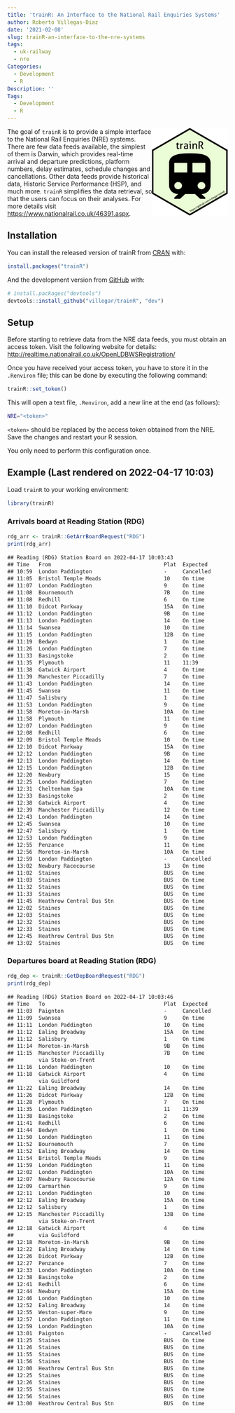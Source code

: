 ```yaml
---
title: 'trainR: An Interface to the National Rail Enquiries Systems'
author: Roberto Villegas-Diaz
date: '2021-02-08'
slug: trainR-an-interface-to-the-nre-systems
tags:
  - uk-railway
  - nre
Categories:
  - Development
  - R
Description: ''
Tags:
  - Development
  - R
---
```


<img src="https://raw.githubusercontent.com/villegar/trainR/main/inst/images/logo.png" alt="logo" align="right" height=200px/>

The goal of `trainR` is to provide a simple interface to the 
National Rail Enquiries (NRE) systems. There are few data feeds 
available, the simplest of them is Darwin, which provides real-time 
arrival and departure predictions, platform numbers, delay estimates, 
schedule changes and cancellations. Other data feeds provide historical 
data, Historic Service Performance (HSP), and much more. `trainR` 
simplifies the data retrieval, so that the users can focus on their 
analyses. For more details visit 
https://www.nationalrail.co.uk/46391.aspx.

## Installation

You can install the released version of trainR from [CRAN](https://CRAN.R-project.org) with:

``` r
install.packages("trainR")
```

And the development version from [GitHub](https://github.com/) with:

``` r
# install.packages("devtools")
devtools::install_github("villegar/trainR", "dev")
```

## Setup
Before starting to retrieve data from the NRE data feeds, you must obtain an access token. 
Visit the following website for details: http://realtime.nationalrail.co.uk/OpenLDBWSRegistration/

Once you have received your access token, you have to store it in the `.Renviron` file; this can be 
done by executing the following command:


```r
trainR::set_token()
```

This will open a text file, `.Renviron`, add a new line at the end (as follows):

```bash
NRE="<token>"
```

`<token>` should be replaced by the access token obtained from the NRE. Save the changes and restart 
your R session.

You only need to perform this configuration once.

## Example (Last rendered on 2022-04-17 10:03)

Load `trainR` to your working environment:

```r
library(trainR)
```

### Arrivals board at Reading Station (RDG)


```r
rdg_arr <- trainR::GetArrBoardRequest("RDG")
print(rdg_arr)
```

```
## Reading (RDG) Station Board on 2022-04-17 10:03:43
## Time   From                                    Plat  Expected
## 10:59  London Paddington                       -     Cancelled
## 11:05  Bristol Temple Meads                    10    On time
## 11:07  London Paddington                       9     On time
## 11:08  Bournemouth                             7B    On time
## 11:08  Redhill                                 6     On time
## 11:10  Didcot Parkway                          15A   On time
## 11:12  London Paddington                       9B    On time
## 11:13  London Paddington                       14    On time
## 11:14  Swansea                                 10    On time
## 11:15  London Paddington                       12B   On time
## 11:19  Bedwyn                                  1     On time
## 11:26  London Paddington                       7     On time
## 11:33  Basingstoke                             2     On time
## 11:35  Plymouth                                11    11:39
## 11:38  Gatwick Airport                         4     On time
## 11:39  Manchester Piccadilly                   7     On time
## 11:43  London Paddington                       14    On time
## 11:45  Swansea                                 11    On time
## 11:47  Salisbury                               1     On time
## 11:53  London Paddington                       9     On time
## 11:58  Moreton-in-Marsh                        10A   On time
## 11:58  Plymouth                                11    On time
## 12:07  London Paddington                       9     On time
## 12:08  Redhill                                 6     On time
## 12:09  Bristol Temple Meads                    10    On time
## 12:10  Didcot Parkway                          15A   On time
## 12:12  London Paddington                       9B    On time
## 12:13  London Paddington                       14    On time
## 12:15  London Paddington                       12B   On time
## 12:20  Newbury                                 15    On time
## 12:25  London Paddington                       7     On time
## 12:31  Cheltenham Spa                          10A   On time
## 12:33  Basingstoke                             2     On time
## 12:38  Gatwick Airport                         4     On time
## 12:39  Manchester Piccadilly                   12    On time
## 12:43  London Paddington                       14    On time
## 12:45  Swansea                                 10    On time
## 12:47  Salisbury                               1     On time
## 12:53  London Paddington                       9     On time
## 12:55  Penzance                                11    On time
## 12:56  Moreton-in-Marsh                        10A   On time
## 12:59  London Paddington                       -     Cancelled
## 13:02  Newbury Racecourse                      13    On time
## 11:02  Staines                                 BUS   On time
## 11:03  Staines                                 BUS   On time
## 11:32  Staines                                 BUS   On time
## 11:33  Staines                                 BUS   On time
## 11:45  Heathrow Central Bus Stn                BUS   On time
## 12:02  Staines                                 BUS   On time
## 12:03  Staines                                 BUS   On time
## 12:32  Staines                                 BUS   On time
## 12:33  Staines                                 BUS   On time
## 12:45  Heathrow Central Bus Stn                BUS   On time
## 13:02  Staines                                 BUS   On time
```

### Departures board at Reading Station (RDG)


```r
rdg_dep <- trainR::GetDepBoardRequest("RDG")
print(rdg_dep)
```

```
## Reading (RDG) Station Board on 2022-04-17 10:03:46
## Time   To                                      Plat  Expected
## 11:03  Paignton                                -     Cancelled
## 11:09  Swansea                                 9     On time
## 11:11  London Paddington                       10    On time
## 11:12  Ealing Broadway                         15A   On time
## 11:12  Salisbury                               1     On time
## 11:14  Moreton-in-Marsh                        9B    On time
## 11:15  Manchester Piccadilly                   7B    On time
##        via Stoke-on-Trent                      
## 11:16  London Paddington                       10    On time
## 11:18  Gatwick Airport                         4     On time
##        via Guildford                           
## 11:22  Ealing Broadway                         14    On time
## 11:26  Didcot Parkway                          12B   On time
## 11:28  Plymouth                                7     On time
## 11:35  London Paddington                       11    11:39
## 11:38  Basingstoke                             2     On time
## 11:41  Redhill                                 6     On time
## 11:44  Bedwyn                                  1     On time
## 11:50  London Paddington                       11    On time
## 11:52  Bournemouth                             7     On time
## 11:52  Ealing Broadway                         14    On time
## 11:54  Bristol Temple Meads                    9     On time
## 11:59  London Paddington                       11    On time
## 12:02  London Paddington                       10A   On time
## 12:07  Newbury Racecourse                      12A   On time
## 12:09  Carmarthen                              9     On time
## 12:11  London Paddington                       10    On time
## 12:12  Ealing Broadway                         15A   On time
## 12:12  Salisbury                               1     On time
## 12:15  Manchester Piccadilly                   13B   On time
##        via Stoke-on-Trent                      
## 12:18  Gatwick Airport                         4     On time
##        via Guildford                           
## 12:18  Moreton-in-Marsh                        9B    On time
## 12:22  Ealing Broadway                         14    On time
## 12:26  Didcot Parkway                          12B   On time
## 12:27  Penzance                                7     On time
## 12:33  London Paddington                       10A   On time
## 12:38  Basingstoke                             2     On time
## 12:41  Redhill                                 6     On time
## 12:44  Newbury                                 15A   On time
## 12:46  London Paddington                       10    On time
## 12:52  Ealing Broadway                         14    On time
## 12:55  Weston-super-Mare                       9     On time
## 12:57  London Paddington                       11    On time
## 12:59  London Paddington                       10A   On time
## 13:01  Paignton                                -     Cancelled
## 11:25  Staines                                 BUS   On time
## 11:26  Staines                                 BUS   On time
## 11:55  Staines                                 BUS   On time
## 11:56  Staines                                 BUS   On time
## 12:00  Heathrow Central Bus Stn                BUS   On time
## 12:25  Staines                                 BUS   On time
## 12:26  Staines                                 BUS   On time
## 12:55  Staines                                 BUS   On time
## 12:56  Staines                                 BUS   On time
## 13:00  Heathrow Central Bus Stn                BUS   On time
```
